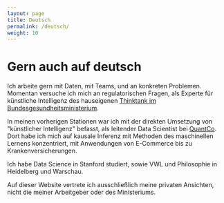 ```yaml
---
layout: page
title: Deutsch
permalink: /deutsch/
weight: 10
---
```


# Gern auch auf deutsch

Ich arbeite gern mit Daten, mit Teams, und an konkreten Problemen. Momentan versuche ich mich an regulatorischen Fragen, als Experte für künstliche Intelligenz des hauseigenen [Thinktank im Bundesgesundheitsministerium](https://hih-2025.de/).

In meinen vorherigen Stationen war ich mit der direkten Umsetzung von "künstlicher Intelligenz" befasst, als leitender Data Scientist bei [QuantCo](https://www.quantco.com/). Dort habe ich mich auf kausale Inferenz mit Methoden des maschinellen Lernens konzentriert, mit Anwendungen von E-Commerce bis zu Krankenversicherungen.

Ich habe Data Science in Stanford studiert, sowie VWL und Philosophie in Heidelberg und Warschau.

Auf dieser Website vertrete ich ausschließlich meine privaten Ansichten, nicht die meiner Arbeitgeber oder des Ministeriums.
